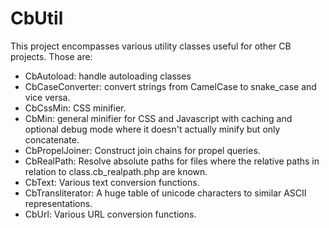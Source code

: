 # CbUtil

This project encompasses various utility classes useful for other CB projects.
Those are:

* CbAutoload: handle autoloading classes
* CbCaseConverter: convert strings from CamelCase to snake_case and vice versa.
* CbCssMin: CSS minifier.
* CbMin: general minifier for CSS and Javascript with caching and optional
         debug mode where it doesn't actually minify but only concatenate.
* CbPropelJoiner: Construct join chains for propel queries.
* CbRealPath: Resolve absolute paths for files where the relative paths in
              relation to class.cb_realpath.php are known.
* CbText: Various text conversion functions.
* CbTransliterator: A huge table of unicode characters to similar ASCII
                    representations.
* CbUrl: Various URL conversion functions.
